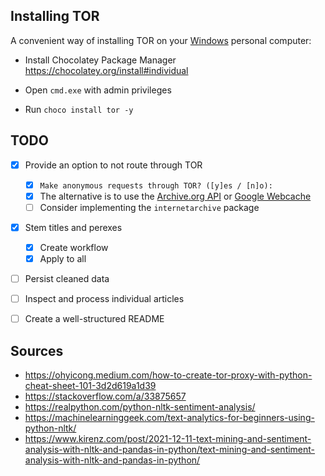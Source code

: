 ## Installing TOR

A convenient way of installing TOR on your <u>Windows</u> personal computer:

- Install Chocolatey Package Manager https://chocolatey.org/install#individual

- Open `cmd.exe` with admin privileges
- Run `choco install tor -y` 



## TODO

- [x] Provide an option to not route through TOR
  - [x] `Make anonymous requests through TOR? ([y]es / [n]o): `
  - [x] The alternative is to use the [Archive.org API](https://medium.com/analytics-vidhya/the-wayback-machine-scraper-63238f6abb66) or [Google Webcache](https://stackoverflow.com/q/19010131)
  - [ ] Consider implementing the `internetarchive` package
- [x] Stem titles and perexes
  - [x] Create workflow
  - [x] Apply to all 
- [ ] Persist cleaned data
- [ ] Inspect and process individual articles
- [ ] Create a well-structured README



## Sources

- https://ohyicong.medium.com/how-to-create-tor-proxy-with-python-cheat-sheet-101-3d2d619a1d39
- https://stackoverflow.com/a/33875657
- https://realpython.com/python-nltk-sentiment-analysis/
- https://machinelearninggeek.com/text-analytics-for-beginners-using-python-nltk/
- https://www.kirenz.com/post/2021-12-11-text-mining-and-sentiment-analysis-with-nltk-and-pandas-in-python/text-mining-and-sentiment-analysis-with-nltk-and-pandas-in-python/